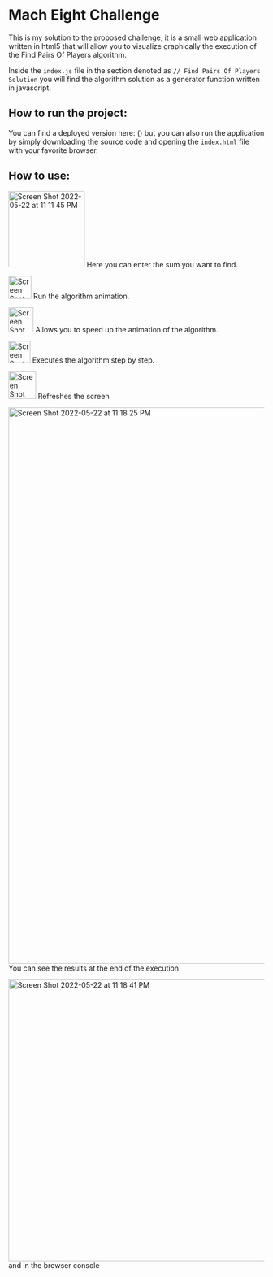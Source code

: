 # Mach Eight Challenge
 
This is my solution to the proposed challenge, it is a small web application written in html5 that will allow you to visualize graphically the execution of the Find Pairs Of Players algorithm.

Inside the `index.js` file in the section denoted as `// Find Pairs Of Players Solution` you will find the algorithm solution as a generator function written in javascript.

## How to run the project:
You can find a deployed version here: () but you can also run the application by simply downloading the source code and opening the `index.html` file with your favorite browser.

## How to use:

<img width="150" alt="Screen Shot 2022-05-22 at 11 11 45 PM" src="https://user-images.githubusercontent.com/26143978/169741899-4d7b5eb8-3bf7-4dcb-a775-7543afad0eda.png">  Here you can enter the sum you want to find.

<img width="45" alt="Screen Shot 2022-05-22 at 11 12 00 PM" src="https://user-images.githubusercontent.com/26143978/169742027-c6ff2502-f56b-4316-965b-db96fe4a84ec.png">   Run the algorithm animation.

<img width="49" alt="Screen Shot 2022-05-22 at 11 12 25 PM" src="https://user-images.githubusercontent.com/26143978/169742113-0856001f-619e-4b8e-bc97-662a5abb84e3.png">  Allows you to speed up the animation of the algorithm.

<img width="43" alt="Screen Shot 2022-05-22 at 11 12 06 PM" src="https://user-images.githubusercontent.com/26143978/169742167-045e25c1-04e4-4e3a-a969-47cdf6709c30.png">  Executes the algorithm step by step.


<img width="54" alt="Screen Shot 2022-05-22 at 11 12 36 PM" src="https://user-images.githubusercontent.com/26143978/169742253-4f78fe35-807c-4a13-95b8-3ff2535db4bd.png">  Refreshes the screen


<img width="1095" alt="Screen Shot 2022-05-22 at 11 18 25 PM" src="https://user-images.githubusercontent.com/26143978/169742468-9be6d929-6226-4742-9b2b-d0549f6a4dfe.png"> You can see the results at the end of the execution

 

<img width="554" alt="Screen Shot 2022-05-22 at 11 18 41 PM" src="https://user-images.githubusercontent.com/26143978/169742516-2b1f4122-ccc5-4dbd-bfb1-3f8e7d3be40d.png"> and in the browser console

